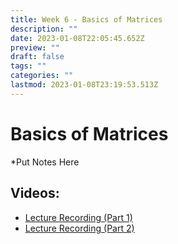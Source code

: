 ```yaml
---
title: Week 6 - Basics of Matrices
description: ""
date: 2023-01-08T22:05:45.652Z
preview: ""
draft: false
tags: ""
categories: ""
lastmod: 2023-01-08T23:19:53.513Z
---
```

# Basics of Matrices
*Put Notes Here

## Videos:
- [Lecture Recording (Part 1)](https://port-ac-uk.zoom.us/rec/share/uBQzeCeCqTNTx5ZSsi1mtj_ggknVNMjN_EJpdnSSyvSg0KfRcOaJNFXwZsjVD8eY.olwavQH9BfJmVm8v?startTime=1613397590000)
- [Lecture Recording (Part 2)](https://port-ac-uk.zoom.us/rec/share/uBQzeCeCqTNTx5ZSsi1mtj_ggknVNMjN_EJpdnSSyvSg0KfRcOaJNFXwZsjVD8eY.olwavQH9BfJmVm8v?startTime=1613398114000)
